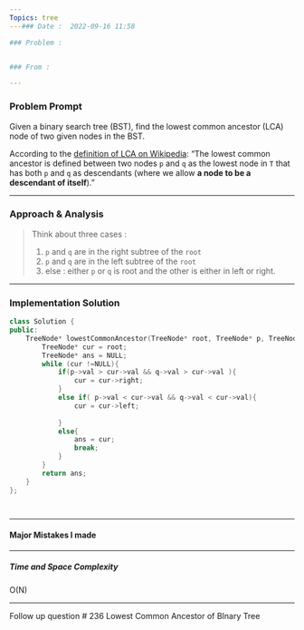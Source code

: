 ```yaml
---
Topics: tree
---### Date :  2022-09-16 11:58

### Problem : 


### From :

---
```

### Problem Prompt
Given a binary search tree (BST), find the lowest common ancestor (LCA) node of two given nodes in the BST.

According to the [definition of LCA on Wikipedia](https://en.wikipedia.org/wiki/Lowest_common_ancestor): “The lowest common ancestor is defined between two nodes `p` and `q` as the lowest node in `T` that has both `p` and `q` as descendants (where we allow **a node to be a descendant of itself**).”


---
### Approach & Analysis
> Think about three cases :
>  1. `p` and `q` are in the right subtree of the `root`
>  2. `p` and `q` are in the left subtree of the `root`
>  3. else : either `p` or `q` is root and the other is either in left or right.
 
---
### Implementation Solution
```cpp
class Solution {
public:
    TreeNode* lowestCommonAncestor(TreeNode* root, TreeNode* p, TreeNode* q) {
        TreeNode* cur = root;
        TreeNode* ans = NULL;
        while (cur !=NULL){
            if(p->val > cur->val && q->val > cur->val ){
                cur = cur->right;
            }
            else if( p->val < cur->val && q->val < cur->val){
                cur = cur->left; 
                   
            }
            else{
                ans = cur;
                break;
            }
        }
        return ans;
    }
};




```
---
#### Major Mistakes I made



---
##### Time and Space Complexity

O(N)


---
Follow up question # 236 Lowest Common Ancestor of BInary Tree